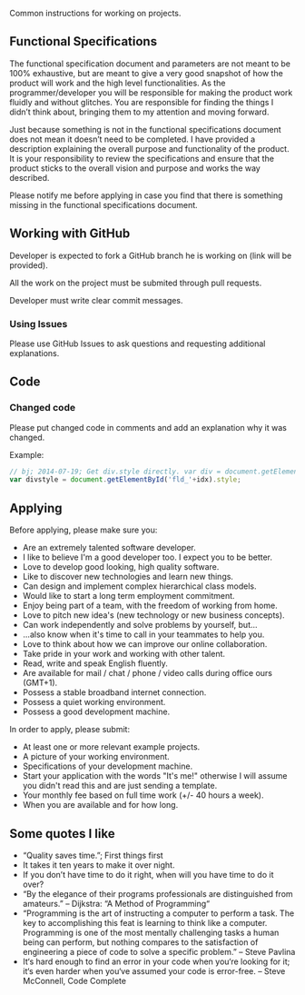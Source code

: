 Common instructions for working on projects.

## Functional Specifications

The functional specification document and parameters are not meant to be 100% exhaustive, 
but are meant to give a very good snapshot of how the product will work and the high level functionalities. 
As the programmer/developer you will be responsible for making the product work fluidly and without glitches. 
You are responsible for finding the things I didn’t think about, bringing them to my attention and moving forward.

Just because something is not in the functional specifications document does not mean it doesn’t need to be completed. 
I have provided a description explaining the overall purpose and functionality of the product. 
It is your responsibility to review the specifications and ensure that the product sticks 
to the overall vision and purpose and works the way described.

Please notify me before applying in case you find that there is something missing in the 
functional specifications document.


## Working with GitHub

Developer is expected to fork a GitHub branch he is working on (link will be provided).

All the work on the project must be submited through pull requests.

Developer must write clear commit messages.

### Using Issues

Please use GitHub Issues to ask questions and requesting additional explanations.


## Code

### Changed code

Please put changed code in comments and add an explanation why it was changed.

Example:

```javascript
// bj; 2014-07-19; Get div.style directly. var div = document.getElementById('fld_'+idx);
var divstyle = document.getElementById('fld_'+idx).style;
```


## Applying

Before applying, please make sure you:

- Are an extremely talented software developer.
- I like to believe I'm a good developer too. I expect you to be better.
- Love to develop good looking, high quality software.
- Like to discover new technologies and learn new things.
- Can design and implement complex hierarchical class models.
- Would like to start a long term employment commitment.
- Enjoy being part of a team, with the freedom of working from home.
- Love to pitch new idea's (new technology or new business concepts).
- Can work independently and solve problems by yourself, but...
- ...also know when it's time to call in your teammates to help you.
- Love to think about how we can improve our online collaboration.
- Take pride in your work and working with other talent.
- Read, write and speak English fluently.
- Are available for mail / chat / phone / video calls during office ours (GMT+1).
- Possess a stable broadband internet connection.
- Possess a quiet working environment.
- Possess a good development machine.

In order to apply, please submit:

- At least one or more relevant example projects.
- A picture of your working environment.
- Specifications of your development machine.
- Start your application with the words "It's me!" otherwise I will assume you didn't read this and are just sending a template.
- Your monthly fee based on full time work (+/- 40 hours a week).
- When you are available and for how long.

## Some quotes I like

* “Quality saves time.”; First things first
* It takes it ten years to make it over night.
* If you don’t have time to do it right, when will you have time to do it over?
* “By the elegance of their programs professionals are distinguished from amateurs.” – Dijkstra: “A Method of Programming“
* “Programming is the art of instructing a computer to perform a task. The key to accomplishing this feat is learning to think like a computer. Programming is one of the most mentally challenging tasks a human being can perform, but nothing compares to the satisfaction of engineering a piece of code to solve a specific problem.” – Steve Pavlina
* It‘s hard enough to find an error in your code when you‘re looking for it; it‘s even harder when you‘ve assumed your code is error-free. – Steve McConnell, Code Complete
